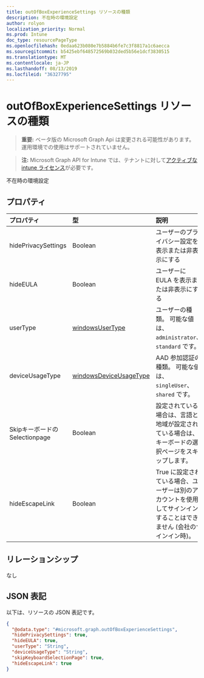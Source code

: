 ```yaml
---
title: outOfBoxExperienceSettings リソースの種類
description: 不在時の環境設定
author: rolyon
localization_priority: Normal
ms.prod: Intune
doc_type: resourcePageType
ms.openlocfilehash: 0edaa623b080e7b5884b6fe7c3f8817a1c6aecca
ms.sourcegitcommit: b5425ebf648572569b032ded5b56e1dcf3830515
ms.translationtype: MT
ms.contentlocale: ja-JP
ms.lasthandoff: 08/13/2019
ms.locfileid: "36327795"
---
```

# <a name="outofboxexperiencesettings-resource-type"></a>outOfBoxExperienceSettings リソースの種類

> **重要:** ベータ版の Microsoft Graph Api は変更される可能性があります。運用環境での使用はサポートされていません。

> **注:** Microsoft Graph API for Intune では、テナントに対して[アクティブな intune ライセンス](https://go.microsoft.com/fwlink/?linkid=839381)が必要です。

不在時の環境設定

## <a name="properties"></a>プロパティ
|プロパティ|型|説明|
|:---|:---|:---|
|hidePrivacySettings|Boolean|ユーザーのプライバシー設定を表示または非表示にする|
|hideEULA|Boolean|ユーザーに EULA を表示または非表示にする|
|userType|[windowsUserType](../resources/intune-enrollment-windowsusertype.md)|ユーザーの種類。 可能な値は、`administrator`、`standard` です。|
|deviceUsageType|[windowsDeviceUsageType](../resources/intune-enrollment-windowsdeviceusagetype.md)|AAD 参加認証の種類。 可能な値は、`singleUser`、`shared` です。|
|Skipキーボードの Selectionpage|Boolean|設定されている場合は、言語と地域が設定されている場合は、キーボードの選択ページをスキップします。|
|hideEscapeLink|Boolean|True に設定されている場合、ユーザーは別のアカウントを使用してサインインすることはできません (会社のサインイン時)。|

## <a name="relationships"></a>リレーションシップ
なし

## <a name="json-representation"></a>JSON 表記
以下は、リソースの JSON 表記です。
<!-- {
  "blockType": "resource",
  "@odata.type": "microsoft.graph.outOfBoxExperienceSettings"
}
-->
``` json
{
  "@odata.type": "#microsoft.graph.outOfBoxExperienceSettings",
  "hidePrivacySettings": true,
  "hideEULA": true,
  "userType": "String",
  "deviceUsageType": "String",
  "skipKeyboardSelectionPage": true,
  "hideEscapeLink": true
}
```



